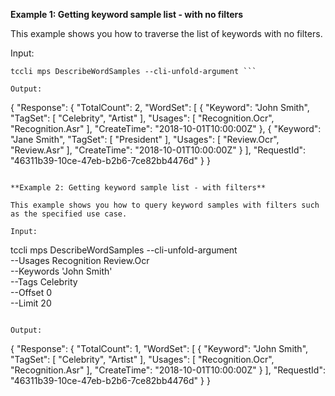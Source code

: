 **Example 1: Getting keyword sample list - with no filters**

This example shows you how to traverse the list of keywords with no filters.

Input: 

```
tccli mps DescribeWordSamples --cli-unfold-argument ```

Output: 
```
{
    "Response": {
        "TotalCount": 2,
        "WordSet": [
            {
                "Keyword": "John Smith",
                "TagSet": [
                    "Celebrity",
                    "Artist"
                ],
                "Usages": [
                    "Recognition.Ocr",
                    "Recognition.Asr"
                ],
                "CreateTime": "2018-10-01T10:00:00Z"
            },
            {
                "Keyword": "Jane Smith",
                "TagSet": [
                    "President"
                ],
                "Usages": [
                    "Review.Ocr",
                    "Review.Asr"
                ],
                "CreateTime": "2018-10-01T10:00:00Z"
            }
        ],
        "RequestId": "46311b39-10ce-47eb-b2b6-7ce82bb4476d"
    }
}
```

**Example 2: Getting keyword sample list - with filters**

This example shows you how to query keyword samples with filters such as the specified use case.

Input: 

```
tccli mps DescribeWordSamples --cli-unfold-argument  \
    --Usages Recognition Review.Ocr\
    --Keywords 'John Smith'\
    --Tags Celebrity\
    --Offset 0\
    --Limit 20
```

Output: 
```
{
    "Response": {
        "TotalCount": 1,
        "WordSet": [
            {
                "Keyword": "John Smith",
                "TagSet": [
                    "Celebrity",
                    "Artist"
                ],
                "Usages": [
                    "Recognition.Ocr",
                    "Recognition.Asr"
                ],
                "CreateTime": "2018-10-01T10:00:00Z"
            }
        ],
        "RequestId": "46311b39-10ce-47eb-b2b6-7ce82bb4476d"
    }
}
```

